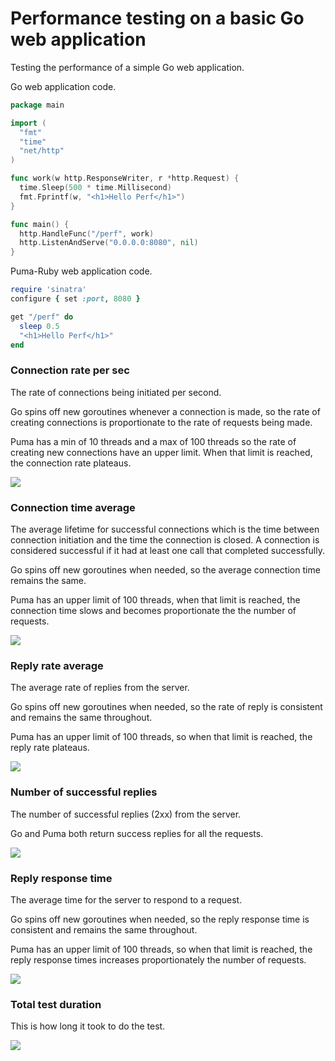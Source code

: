 # Performance testing on a basic Go web application

Testing the performance of a simple Go web application.

Go web application code.

```go
package main

import (
  "fmt"
  "time"
  "net/http"
)

func work(w http.ResponseWriter, r *http.Request) {
  time.Sleep(500 * time.Millisecond)
  fmt.Fprintf(w, "<h1>Hello Perf</h1>")
}

func main() {
  http.HandleFunc("/perf", work)
  http.ListenAndServe("0.0.0.0:8080", nil)
}

```

Puma-Ruby web application code.

```ruby
require 'sinatra'
configure { set :port, 8080 }

get "/perf" do  
  sleep 0.5
  "<h1>Hello Perf</h1>"
end
```

### Connection rate per sec

The rate of connections being initiated per second. 

Go spins off new goroutines whenever a connection is made, so the rate of creating connections is proportionate to the rate of requests being made. 

Puma has a min of 10 threads and a max of 100 threads so the rate of creating new connections have an upper limit. When that limit is reached, the connection rate plateaus.

![](connection_rate_per_sec.png)

### Connection time average

The average lifetime for successful connections which is the time between connection initiation and the time the connection is closed. A connection is considered successful if it had at least one call that completed successfully.

Go spins off new goroutines when needed, so the average connection time remains the same.

Puma has an upper limit of 100 threads, when that limit is reached, the connection time slows and becomes proportionate the the number of requests.


![](connection_time_avg.png)

### Reply rate average

The average rate of replies from the server. 

Go spins off new goroutines when needed, so the rate of reply is consistent and remains the same throughout.

Puma has an upper limit of 100 threads, so when that limit is reached, the reply rate plateaus.

![](reply_rate_avg.png)

### Number of successful replies

The number of successful replies (2xx) from the server. 

Go and Puma both return success replies for all the requests.


![](reply_status_2xx.png)

### Reply response time

The average time for the server to respond to a request.

Go spins off new goroutines when needed, so the reply response time is consistent and remains the same throughout.

Puma has an upper limit of 100 threads, so when that limit is reached, the reply response times increases proportionately the number of requests.

![](reply_time_response.png)

### Total test duration

This is how long it took to do the test.

![](total_test_duration.png)